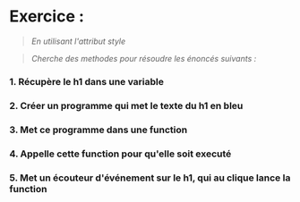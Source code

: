 # Exercice :
>*En utilisant l'attribut style*

>*Cherche des methodes pour résoudre les énoncés suivants :*


### 1. Récupère le h1 dans une variable 

### 2. Créer un programme qui met le texte du h1 en bleu

### 3. Met ce programme dans une function

### 4. Appelle cette function pour qu'elle soit executé 

### 5. Met un écouteur d'événement sur le h1, qui au clique lance la function

